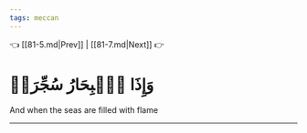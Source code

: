 ```yaml
---
tags: meccan
---
```


👈 [[81-5.md|Prev]] | [[81-7.md|Next]] 👉

# وَإِذَا ٱلۡبِحَارُ سُجِّرَتۡ

And when the seas are filled with flame

---

